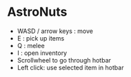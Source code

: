 # AstroNuts

- WASD / arrow keys : move
- E : pick up items
- Q : melee
- I : open inventory
- Scrollwheel to go through hotbar
- Left click: use selected item in hotbar
